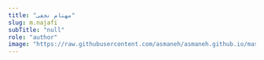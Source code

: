 ```yaml
--- 
title: "مهنام نجفی" 
slug: m.najafi 
subTitle: "null" 
role: "author" 
image: "https://raw.githubusercontent.com/asmaneh/asmaneh.github.io/master/assets/img/authors/m.najafi.jfif" 
--- 
```

